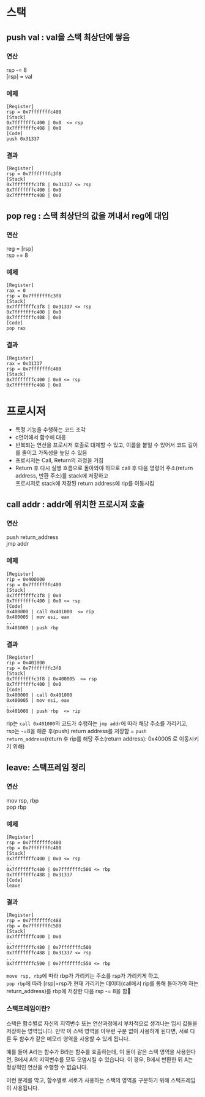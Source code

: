 # 스택

## push val : val을 스택 최상단에 쌓음

### 연산
rsp -= 8  
[rsp] = val

### 예제
```
[Register]
rsp = 0x7fffffffc400
[Stack]
0x7fffffffc400 | 0x0  <= rsp
0x7fffffffc408 | 0x0
[Code]
push 0x31337
```
### 결과
```
[Register]
rsp = 0x7fffffffc3f8
[Stack]
0x7fffffffc3f8 | 0x31337 <= rsp 
0x7fffffffc400 | 0x0
0x7fffffffc408 | 0x0
```
## pop reg : 스택 최상단의 값을 꺼내서 reg에 대입

### 연산
reg = [rsp]  
rsp += 8

### 예제
```
[Register]
rax = 0
rsp = 0x7fffffffc3f8
[Stack]
0x7fffffffc3f8 | 0x31337 <= rsp 
0x7fffffffc400 | 0x0
0x7fffffffc408 | 0x0
[Code]
pop rax
```
### 결과
```
[Register]
rax = 0x31337
rsp = 0x7fffffffc400
[Stack]
0x7fffffffc400 | 0x0 <= rsp 
0x7fffffffc408 | 0x0
```

# 프로시저
* 특정 기능을 수행하는 코드 조각
* c언어에서 함수에 대응
* 반복되는 연산을 프로시저 호출로 대체할 수 있고, 이름을 붙일 수 있어서 코드 길이를 줄이고 가독성을 높일 수 있음
* 프로시저는 Call, Return의 과정을 거침
* Return 후 다시 실행 흐름으로 돌아와야 하므로 call 후 다음 명령어 주소(return address, 반환 주소)를 stack에 저장하고  
  프로시저로 stack에 저장된 return address에 rip를 이동시킴

## call addr : addr에 위치한 프로시져 호출

### 연산
push return_address  
jmp addr

### 예제
```
[Register]
rip = 0x400000
rsp = 0x7fffffffc400 
[Stack]
0x7fffffffc3f8 | 0x0
0x7fffffffc400 | 0x0 <= rsp
[Code]
0x400000 | call 0x401000  <= rip
0x400005 | mov esi, eax
...
0x401000 | push rbp
```
### 결과
```
[Register]
rip = 0x401000
rsp = 0x7fffffffc3f8
[Stack]
0x7fffffffc3f8 | 0x400005  <= rsp
0x7fffffffc400 | 0x0
[Code]
0x400000 | call 0x401000
0x400005 | mov esi, eax
...
0x401000 | push rbp  <= rip
```
rip는 `call 0x401000`의 코드가 수행하는 `jmp addr`에 따라 해당 주소를 가리키고,  
rsp는 -=8을 해준 후(push) return address를 저장함 = `push return_address`(return 후 rip를 해당 주소(return address): 0x40005 로 이동시키기 위해)

## leave: __스택프레임__ 정리

### 연산
mov rsp, rbp  
pop rbp

### 예제
```
[Register]
rsp = 0x7fffffffc400
rbp = 0x7fffffffc480
[Stack]
0x7fffffffc400 | 0x0 <= rsp
...
0x7fffffffc480 | 0x7fffffffc500 <= rbp
0x7fffffffc488 | 0x31337 
[Code]
leave
```
### 결과
```
[Register]
rsp = 0x7fffffffc488
rbp = 0x7fffffffc500
[Stack]
0x7fffffffc400 | 0x0
...
0x7fffffffc480 | 0x7fffffffc500
0x7fffffffc488 | 0x31337 <= rsp
...
0x7fffffffc500 | 0x7fffffffc550 <= rbp
```
`move rsp, rbp`에 따라 rbp가 가리키는 주소를 rsp가 가리키게 하고,  
`pop rbp`에 따라 [rsp]=rsp가 현재 가리키는 데이터(call에서 rip를 통해 돌아가야 하는 return_address)를 rbp에 저장한 다음 rsp -= 8을 함

### 스택프레임이란?

스택은 함수별로 자신의 지역변수 또는 연산과정에서 부차적으로 생겨나는 임시 값들을 저장하는 영역입니다. 만약 이 스택 영역을 아무런 구분 없이 사용하게 된다면, 서로 다른 두 함수가 같은 메모리 영역을 사용할 수 있게 됩니다.

예를 들어 A라는 함수가 B라는 함수를 호출하는데, 이 둘이 같은 스택 영역을 사용한다면, B에서 A의 지역변수를 모두 오염시킬 수 있습니다. 이 경우, B에서 반환한 뒤 A는 정상적인 연산을 수행할 수 없습니다.

이런 문제를 막고, 함수별로 서로가 사용하는 스택의 영역을 구분하기 위해 스택프레임이 사용됩니다.

